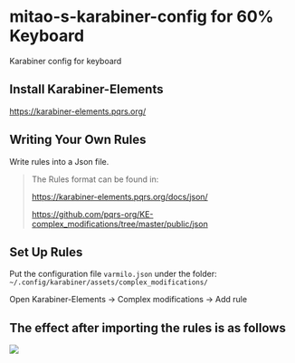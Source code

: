 # mitao-s-karabiner-config for 60% Keyboard
Karabiner config for keyboard

## Install Karabiner-Elements

https://karabiner-elements.pqrs.org/

## Writing Your Own Rules

Write rules into a Json file.

> The Rules format can be found in:
>
> https://karabiner-elements.pqrs.org/docs/json/
>
> https://github.com/pqrs-org/KE-complex_modifications/tree/master/public/json

## Set Up Rules

Put the configuration file `varmilo.json` under the folder: `~/.config/karabiner/assets/complex_modifications/`

Open Karabiner-Elements -> Complex modifications -> Add rule

## The effect after importing the rules is as follows

![](https://s2.loli.net/2024/03/11/cuBNj5MRbnDH7zC.png)
